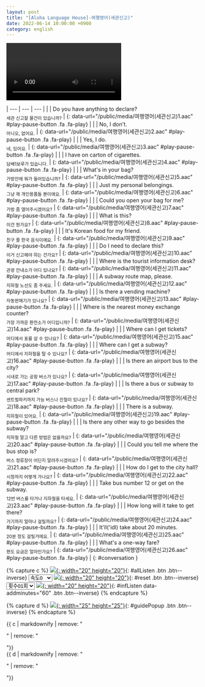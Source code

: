 ```yaml
---
layout: post
title: "[Aloha Language House]-여행영어(세관신고)"
date: 2022-06-14 10:00:00 +0900
category: english
---
```


<div class="video-container">
    <video id="player" class="video-js vjs-default-skin vjs-big-play-centered" data-json="/public/json/Aloha Language House-여행영어(세관신고).json"></video>
</div>

| --- | --- | --- |
| | Do you have anything to declare?<br /><sub>세관 신고할 물건이 있습니까?</sub> | [](#){: data-url="/public/media/여행영어(세관신고)1.aac" #play-pause-button .fa .fa-play} |
| | No, I don't.<br /><sub>아니오, 없어요.</sub> | [](#){: data-url="/public/media/여행영어(세관신고)2.aac" #play-pause-button .fa .fa-play} |
| | Yes, I do.<br /><sub>네, 있어요.</sub> | [](#){: data-url="/public/media/여행영어(세관신고)3.aac" #play-pause-button .fa .fa-play} |
| | I have on carton of cigarettes.<br /><sub>담배1보루가 있습니다.</sub> | [](#){: data-url="/public/media/여행영어(세관신고)4.aac" #play-pause-button .fa .fa-play} |
| | What's in your bag?<br /><sub>가방안에 뭐가 들어있습니까?</sub> | [](#){: data-url="/public/media/여행영어(세관신고)5.aac" #play-pause-button .fa .fa-play} |
| | Just my personal belongings.<br /><sub>그냥 제 개인용품들 뿐이에요.</sub> | [](#){: data-url="/public/media/여행영어(세관신고)6.aac" #play-pause-button .fa .fa-play} |
| | Could you open your bag for me?<br /><sub>가방 좀 열어주시겠어요?</sub> | [](#){: data-url="/public/media/여행영어(세관신고)7.aac" #play-pause-button .fa .fa-play} |
| | What is this?<br /><sub>이건 뭔가요?</sub> | [](#){: data-url="/public/media/여행영어(세관신고)8.aac" #play-pause-button .fa .fa-play} |
| | It's Korean food for my friend.<br /><sub>친구 줄 한국 음식이에요.</sub> | [](#){: data-url="/public/media/여행영어(세관신고)9.aac" #play-pause-button .fa .fa-play} |
| | Do I need to declare this?<br /><sub>이거 신고해야 하는 건가요?</sub> | [](#){: data-url="/public/media/여행영어(세관신고)10.aac" #play-pause-button .fa .fa-play} |
| | Where is the tourist information desk?<br /><sub>관광 안내소가 어디 있나요?</sub> | [](#){: data-url="/public/media/여행영어(세관신고)11.aac" #play-pause-button .fa .fa-play} |
| | A subway route map, please.<br /><sub>지하철 노선도 좀 주세요.</sub> | [](#){: data-url="/public/media/여행영어(세관신고)12.aac" #play-pause-button .fa .fa-play} |
| | Is there a vending machine?<br /><sub>자동판매기가 있나요?</sub> | [](#){: data-url="/public/media/여행영어(세관신고)13.aac" #play-pause-button .fa .fa-play} |
| | Where is the nearest money exchange counter?<br /><sub>가장 가까운 환전소가 어디입니까?</sub> | [](#){: data-url="/public/media/여행영어(세관신고)14.aac" #play-pause-button .fa .fa-play} |
| | Where can I get tickets?<br /><sub>어디에서 표를 살 수 있나요?</sub> | [](#){: data-url="/public/media/여행영어(세관신고)15.aac" #play-pause-button .fa .fa-play} |
| | Where can I get a subway?<br /><sub>어디에서 지하철을 탈 수 있나요?</sub> | [](#){: data-url="/public/media/여행영어(세관신고)16.aac" #play-pause-button .fa .fa-play} |
| | Is there an airport bus to the city?<br /><sub>시내로 가는 공항 버스가 있나요?</sub> | [](#){: data-url="/public/media/여행영어(세관신고)17.aac" #play-pause-button .fa .fa-play} |
| | Is there a bus or subway to central park?<br /><sub>센트럴파키까지 가능 버스나 진철이 있나요?</sub> | [](#){: data-url="/public/media/여행영어(세관신고)18.aac" #play-pause-button .fa .fa-play} |
| | There is a subway.<br /><sub>지하철이 있어요.</sub> | [](#){: data-url="/public/media/여행영어(세관신고)19.aac" #play-pause-button .fa .fa-play} |
| | Is there any other way to go besides the subway?<br /><sub>지하철 말고 다른 방법은 없을까요?</sub> | [](#){: data-url="/public/media/여행영어(세관신고)20.aac" #play-pause-button .fa .fa-play} |
| | Could you tell me where the bus stop is?<br /><sub>버스 정류장이 어딘지 알려주시겠어요?</sub> | [](#){: data-url="/public/media/여행영어(세관신고)21.aac" #play-pause-button .fa .fa-play} |
| | How do I get to the city hall?<br /><sub>시청까지 어떻게 가나요?</sub> | [](#){: data-url="/public/media/여행영어(세관신고)22.aac" #play-pause-button .fa .fa-play} |
| | Take bus number 12 or get on the subway.<br /><sub>12번 버스를 타거나 지하철을 타세요.</sub> | [](#){: data-url="/public/media/여행영어(세관신고)23.aac" #play-pause-button .fa .fa-play} |
| | How long will it take to get there?<br /><sub>거기까지 얼마나 걸릴까요?</sub> | [](#){: data-url="/public/media/여행영어(세관신고)24.aac" #play-pause-button .fa .fa-play} |
| | It'll('idl) take about 20 minutes.<br /><sub>20분 정도 걸릴거에요.</sub> | [](#){: data-url="/public/media/여행영어(세관신고)25.aac" #play-pause-button .fa .fa-play} |
| | What's a one-way fare?<br /><sub>편도 요금은 얼마인가요?</sub> | [](#){: data-url="/public/media/여행영어(세관신고)26.aac" #play-pause-button .fa .fa-play} |
{: #conversation }

{% capture c %}
  [![](/public/icon/sorting-order-button.png){: width="20" height="20"}](#){: #allListen .btn .btn--inverse}
  <select id="playbackspeed">
    <option value="2.0">속도+2</option>
    <option value="1.5">속도+1</option>
    <option value="1.0" selected>속도0</option>
    <option value="0.75">속도-1</option>
    <option value="0.5">속도-2</option>
  </select>
  [![](/public/icon/reset-button.png){: width="20" height="20"}](#){: #reset .btn .btn--inverse}
  <select id="ringsToPlay">
    <option value="1">횟수01회</option>
    <option value="2">횟수02회</option>
    <option value="3">횟수03회</option>
    <option value="4">횟수04회</option>
    <option value="5">횟수05회</option>
    <option value="7">횟수07회</option>
    <option value="10">횟수10회</option>
  </select>
  [![](/public/icon/repeat-button.png){: width="20" height="20"}](#){: #infListen data-addminutes="60" .btn .btn--inverse}
{% endcapture %}

{% capture d %}
[![](/public/icon/open-popup-button.png){: width="25" height="25"}](#){: #guidePopup .btn .btn--inverse}
{% endcapture %}

<div class="bottom-bar">
  <div class="bottom-bar1"></div>
  <div class="bottom-bar2">{{ c | markdownify | remove: "<p>" | remove: "</p>"}}</div>
  <div class="bottom-bar3">{{ d | markdownify | remove: "<p>" | remove: "</p>"}}</div>
</div>